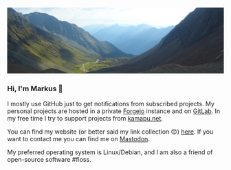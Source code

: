 <!-- markdownlint-disable MD033 MD041 -->
<a href="https://www.deine-berge.de/POI/Pass-Uebergang/Oesterreich/Stubaier-Alpen/Hoehe-2881m/5180/Grabagrubennieder.html"><img src="profile.png"  title="Grabagrubennieder 2881m"/></a>

### Hi, I'm Markus 👋

I mostly use GitHub just to get notifications from subscribed projects. My personal projects are hosted in a private [Forgejo](https://forgejo.org) instance and on [GitLab](https://gitlab.com/malfter). In my free time I try to support projects from [kamapu.net](https://kamapu.net).

You can find my website (or better said my link collection 😊) [here](https://alfter-web.de/). If you want to contact me you can find me on [Mastodon](https://chaos.social/@markusalfter).

My preferred operating system is Linux/Debian, and I am also a friend of open-source software #floss.

<!--
**malfter/malfter** is a ✨ _special_ ✨ repository because its `README.md` (this file) appears on your GitHub profile.

Here are some ideas to get you started:

- 🔭 I’m currently working on ...
- 🌱 I’m currently learning ...
- 👯 I’m looking to collaborate on ...
- 🤔 I’m looking for help with ...
- 💬 Ask me about ...
- 📫 How to reach me: ...
- 😄 Pronouns: ...
- ⚡ Fun fact: ...
-->
